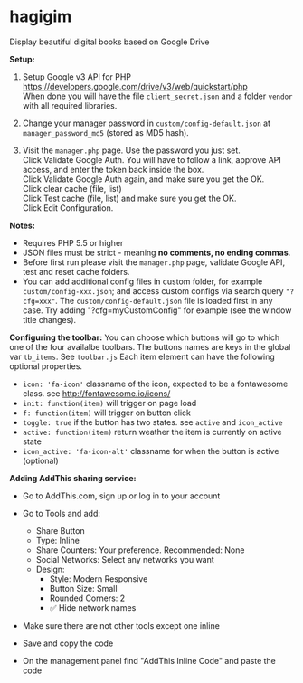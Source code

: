 # hagigim
Display beautiful digital books based on Google Drive

**Setup:**

1. Setup Google v3 API for PHP<br>
<https://developers.google.com/drive/v3/web/quickstart/php><br>
When done you will have the file `client_secret.json` and a folder `vendor` with all required libraries.

1. Change your manager password in `custom/config-default.json` at `manager_password_md5` (stored as MD5 hash).
2. Visit the `manager.php` page. Use the password you just set.<br>
Click Validate Google Auth. You will have to follow a link, approve API access, and enter the token back inside the box.<br>
Click Validate Google Auth again, and make sure you get the OK.<br>
Click clear cache (file, list)<br>
Click Test cache (file, list) and make sure you get the OK.<br> 
Click Edit Configuration.<br>

**Notes:**

* Requires PHP 5.5 or higher
* JSON files must be strict - meaning **no comments, no ending commas**.
* Before first run please visit the `manager.php` page, validate Google API, test and reset cache folders.
* You can add additional config files in custom folder, for example `custom/config-xxx.json`; and access custom configs via search query `"?cfg=xxx"`.
The `custom/config-default.json` file is loaded first in any case.
Try adding "?cfg=myCustomConfig" for example (see the window title changes).

**Configuring the toolbar:**
You can choose which buttons will go to which one of the four availalbe toolbars.
The buttons names are keys in the global var `tb_items`.
See `toolbar.js`
Each item element can have the following optional properties.
  + `icon: 'fa-icon'` classname of the icon, expected to be a fontawesome class. see http://fontawesome.io/icons/
  + `init: function(item)` will trigger on page load
  + `f: function(item)` will trigger on button click
  + `toggle: true` if the button has two states. see `active` and `icon_active`
  + `active: function(item)` return weather the item is currently on active state
  + `icon_active: 'fa-icon-alt'` classname for when the button is active (optional)



**Adding AddThis sharing service:**

+ Go to AddThis.com, sign up or log in to your account
+ Go to Tools and add:
  + Share Button
  + Type: Inline
  + Share Counters: Your preference. Recommended: None
  + Social Networks: Select any networks you want
  + Design:
    + Style: Modern Responsive
    + Button Size: Small
    + Rounded Corners: 2
    + ✅ Hide network names

+ Make sure there are not other tools except one inline
+ Save and copy the code
+ On the management panel find "AddThis Inline Code" and paste the code

